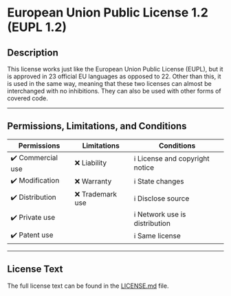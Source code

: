 # European Union Public License 1.2 (EUPL 1.2)

## Description

This license works just like the European Union Public License (EUPL), but it is approved in 23 official EU languages as opposed to 22. Other than this, it is used in the same way, meaning that these two licenses can almost be interchanged with no inhibitions. They can also be used with other forms of covered code.

---

## Permissions, Limitations, and Conditions

| **Permissions**   | **Limitations**  | **Conditions**                  |
| ----------------- | ---------------- | ------------------------------- |
| ✔️ Commercial use | ❌ Liability     | ℹ️ License and copyright notice |
| ✔️ Modification   | ❌ Warranty      | ℹ️ State changes                |
| ✔️ Distribution   | ❌ Trademark use | ℹ️ Disclose source              |
| ✔️ Private use    |                  | ℹ️ Network use is distribution  |
| ✔️ Patent use     |                  | ℹ️ Same license                 |

---

## License Text

The full license text can be found in the [LICENSE.md](./LICENSE.md) file.
